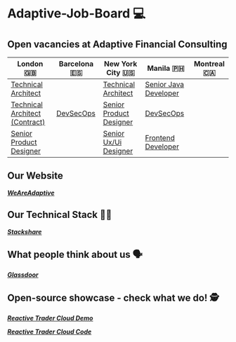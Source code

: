 # Adaptive-Job-Board :computer:
## Open vacancies at Adaptive Financial Consulting ##

| London 🇬🇧 | Barcelona 🇪🇸 | New York City 🇺🇸 | Manila 🇵🇭 | Montreal 🇨🇦 
| ------------- | ------------- | ------------- | ------------- | ------------- |
| [Technical Architect](https://weareadaptive.com/careers/jobs/?job=5527244) |  | [Technical Architect](https://weareadaptive.com/careers/jobs/?job=5494186) | [Senior Java Developer](https://weareadaptive.com/careers/jobs/?job=5595292) |  |
| [Technical Architect (Contract)](https://weareadaptive.com/careers/jobs/?job=5674571) | [DevSecOps](https://weareadaptive.com/careers/jobs/?job=5704480) | [Senior Product Designer](https://weareadaptive.com/careers/jobs/?job=5581997) | [DevSecOps](https://weareadaptive.com/careers/jobs/?job=5648930) |  |
| [Senior Product Designer](https://weareadaptive.com/careers/jobs/?job=5581997) |  | [Senior Ux/Ui Designer](https://weareadaptive.com/careers/jobs/?job=5596550) | [Frontend Developer](https://weareadaptive.com/careers/jobs/?job=5693300) |  |

## Our Website ##

**_[WeAreAdaptive](www.weareadaptive.com)_**

## Our Technical Stack 	👩‍💻 ##

**_[Stackshare](https://stackshare.io/AFC/adaptive-financial-consulting)_**

## What people think about us :speaking_head: ## 

**_[Glassdoor](https://www.glassdoor.co.uk/Reviews/Adaptive-Financial-Consulting-Reviews-E833383.htm)_**

## Open-source showcase - check what we do! :detective: ##

**_[Reactive Trader Cloud Demo](https://web-demo.adaptivecluster.com/)_**

**_[Reactive Trader Cloud Code](https://github.com/AdaptiveConsulting/ReactiveTraderCloud)_**

